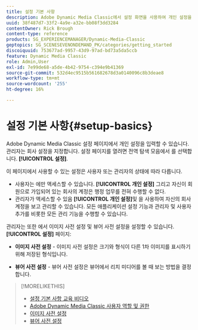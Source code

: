 ```yaml
---
title: 설정 기본 사항
description: Adobe Dynamic Media Classic에서 설정 화면을 사용하여 개인 설정을 입력하는 방법을 알아봅니다. 관리자는 회사 설정을 지정합니다.
uuid: 38f487d7-33f2-4a9e-a32e-bb08f3dd3284
contentOwner: Rick Brough
content-type: reference
products: SG_EXPERIENCEMANAGER/Dynamic-Media-Classic
geptopics: SG_SCENESEVENONDEMAND_PK/categories/getting_started
discoiquuid: 753677ad-9957-43d9-97ad-bd73a5da5ccb
feature: Dynamic Media Classic
role: Admin,User
exl-id: 7e99de68-a5de-4b42-9754-c394e9b41369
source-git-commit: 532d4ec9515b561682678d3a0140096c8b3deae8
workflow-type: tm+mt
source-wordcount: '255'
ht-degree: 16%

---
```


# 설정 기본 사항{#setup-basics}

Adobe Dynamic Media Classic 설정 페이지에서 개인 설정을 입력할 수 있습니다. 관리자는 회사 설정을 지정합니다. 설정 페이지를 열려면 전역 탐색 모음에서 를 선택합니다. **[!UICONTROL 설정]**.

이 페이지에서 사용할 수 있는 설정은 사용자 또는 관리자의 상태에 따라 다릅니다.

* 사용자는 에만 액세스할 수 있습니다. **[!UICONTROL 개인 설정]** 그리고 자신이 회원으로 가입되어 있는 회사의 계정은 행정 업무를 전혀 수행할 수 없다.
* 관리자가 액세스할 수 있음 **[!UICONTROL 개인 설정]**&#x200B;및 을 사용하여 자신의 회사 계정을 보고 관리할 수 있습니다. 모든 애플리케이션 설정 기능과 관리자 및 사용자 추가를 비롯한 모든 관리 기능을 수행할 수 있습니다.

관리자는 또한 에서 이미지 사전 설정 및 뷰어 사전 설정을 설정할 수 있습니다. **[!UICONTROL 설정]** 페이지:

* **이미지 사전 설정** - 이미지 사전 설정은 크기와 형식이 다른 1차 이미지를 표시하기 위해 저장된 형식입니다.

* **뷰어 사전 설정** - 뷰어 사전 설정은 뷰어에서 리치 미디어를 볼 때 보는 방법을 결정합니다.

>[!MORELIKETHIS]
>
>* [설정 기본 사항 교육 비디오](https://s7d5.scene7.com/s7viewers/html5/VideoViewer.html?videoserverurl=https://s7d5.scene7.com/is/content/&amp;emailurl=https://s7d5.scene7.com/s7/emailFriend&amp;serverUrl=https://s7d5.scene7.com/is/image/&amp;config=Scene7SharedAssets/Universal_HTML5_Video&amp;contenturl=https://s7d5.scene7.com/skins/&amp;asset=S7tutorials/573_Setup%20Basics_converted%20renamed_Getting%20Started-AVS)
>* [Adobe Dynamic Media Classic 사용자 역할 및 권한](administration-setup.md#user_administration)
>* [이미지 사전 설정](application-setup.md#image_presets)
>* [뷰어 사전 설정](application-setup.md#viewer_presets)

